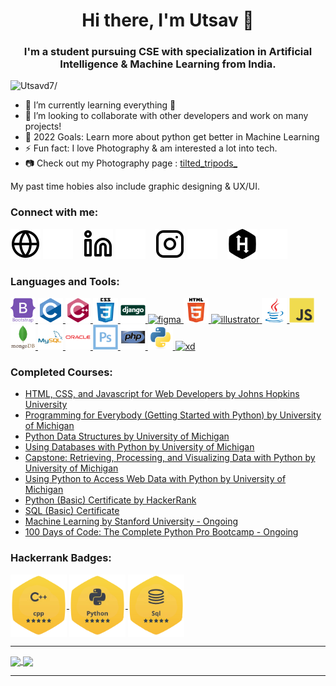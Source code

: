 <h1 align="center">Hi there, I'm Utsav 👋</h1> 

<h3 align="center">I'm a student pursuing CSE with specialization in Artificial Intelligence & Machine Learning from India.</h3>

<p align="left"> <img src=https://komarev.com/ghpvc/?username=Utsavd7 alt=Utsavd7/> </p>

- 🌱 I’m currently learning everything 🤣
- 👯 I’m looking to collaborate with other developers and work on many projects!
- 🥅 2022 Goals: Learn more about python get better in Machine Learning
- ⚡ Fun fact: I love Photography & am interested a lot into tech.
- 📷 Check out my Photography page : [tilted_tripods_](https://www.instagram.com/tilted_tripods_/)

My past time hobies also include graphic designing & UX/UI.

### Connect with me:

[![website](https://github.com/Utsavd7/Utsavd7/blob/main/Logos/globe-light.svg)](https://utsavd7.github.io/my-portfolio/#gh-light-mode-only)
[![website](https://github.com/Utsavd7/Utsavd7/blob/main/Logos/globe-dark.svg)](https://utsavd7.github.io/my-portfolio/#gh-dark-mode-only)
&nbsp;&nbsp;
[![website](https://github.com/Utsavd7/Utsavd7/blob/main/Logos/linkedin-light.svg)](https://www.linkedin.com/in/utsavd7/#gh-light-mode-only)
[![website](https://github.com/Utsavd7/Utsavd7/blob/main/Logos/linkedin-dark.svg)](https://www.linkedin.com/in/utsavd7/#gh-dark-mode-only)
&nbsp;&nbsp;
[![website](https://github.com/Utsavd7/Utsavd7/blob/main/Logos/instagram-light.svg)](https://www.instagram.com/utsavd7/#gh-light-mode-only)
[![website](https://github.com/Utsavd7/Utsavd7/blob/main/Logos/instagram-dark.svg)](https://www.instagram.com/utsavd7/#gh-dark-mode-only)
&nbsp;&nbsp;
[![website](https://github.com/Utsavd7/Utsavd7/blob/main/Logos/hackerrank-svgrepo-com.svg)](https://www.hackerrank.com/utsavd7#gh-light-mode-only)
[![website](https://github.com/Utsavd7/Utsavd7/blob/main/Logos/hackerrank-svgrepodark-com.svg)](https://www.hackerrank.com/utsavd7#gh-dark-mode-only)

### Languages and Tools:

<p align="left"> <a href="https://getbootstrap.com" target="_blank" rel="noreferrer"> <img src="https://raw.githubusercontent.com/devicons/devicon/master/icons/bootstrap/bootstrap-plain-wordmark.svg" alt="bootstrap" width="40" height="40"/> </a> <a href="https://www.cprogramming.com/" target="_blank" rel="noreferrer"> <img src="https://raw.githubusercontent.com/devicons/devicon/master/icons/c/c-original.svg" alt="c" width="40" height="40"/> </a> <a href="https://www.w3schools.com/cpp/" target="_blank" rel="noreferrer"> <img src="https://raw.githubusercontent.com/devicons/devicon/master/icons/cplusplus/cplusplus-original.svg" alt="cplusplus" width="40" height="40"/> </a> <a href="https://www.w3schools.com/css/" target="_blank" rel="noreferrer"> <img src="https://raw.githubusercontent.com/devicons/devicon/master/icons/css3/css3-original-wordmark.svg" alt="css3" width="40" height="40"/> </a> <a href="https://www.djangoproject.com/" target="_blank" rel="noreferrer"> <img src="https://raw.githubusercontent.com/devicons/devicon/master/icons/django/django-original.svg" alt="django" width="40" height="40"/> </a> <a href="https://www.figma.com/" target="_blank" rel="noreferrer"> <img src="https://www.vectorlogo.zone/logos/figma/figma-icon.svg" alt="figma" width="40" height="40"/> </a> <a href="https://www.w3.org/html/" target="_blank" rel="noreferrer"> <img src="https://raw.githubusercontent.com/devicons/devicon/master/icons/html5/html5-original-wordmark.svg" alt="html5" width="40" height="40"/> </a> <a href="https://www.adobe.com/in/products/illustrator.html" target="_blank" rel="noreferrer"> <img src="https://www.vectorlogo.zone/logos/adobe_illustrator/adobe_illustrator-icon.svg" alt="illustrator" width="40" height="40"/> </a> <a href="https://www.java.com" target="_blank" rel="noreferrer"> <img src="https://raw.githubusercontent.com/devicons/devicon/master/icons/java/java-original.svg" alt="java" width="40" height="40"/> </a> <a href="https://developer.mozilla.org/en-US/docs/Web/JavaScript" target="_blank" rel="noreferrer"> <img src="https://raw.githubusercontent.com/devicons/devicon/master/icons/javascript/javascript-original.svg" alt="javascript" width="40" height="40"/> </a> <a href="https://www.mongodb.com/" target="_blank" rel="noreferrer"> <img src="https://raw.githubusercontent.com/devicons/devicon/master/icons/mongodb/mongodb-original-wordmark.svg" alt="mongodb" width="40" height="40"/> </a> <a href="https://www.mysql.com/" target="_blank" rel="noreferrer"> <img src="https://raw.githubusercontent.com/devicons/devicon/master/icons/mysql/mysql-original-wordmark.svg" alt="mysql" width="40" height="40"/> </a> <a href="https://www.oracle.com/" target="_blank" rel="noreferrer"> <img src="https://raw.githubusercontent.com/devicons/devicon/master/icons/oracle/oracle-original.svg" alt="oracle" width="40" height="40"/> </a> <a href="https://www.photoshop.com/en" target="_blank" rel="noreferrer"> <img src="https://raw.githubusercontent.com/devicons/devicon/master/icons/photoshop/photoshop-line.svg" alt="photoshop" width="40" height="40"/> </a> <a href="https://www.php.net" target="_blank" rel="noreferrer"> <img src="https://raw.githubusercontent.com/devicons/devicon/master/icons/php/php-original.svg" alt="php" width="40" height="40"/> </a> <a href="https://www.python.org" target="_blank" rel="noreferrer"> <img src="https://raw.githubusercontent.com/devicons/devicon/master/icons/python/python-original.svg" alt="python" width="40" height="40"/> </a> <a href="https://www.adobe.com/products/xd.html" target="_blank" rel="noreferrer"> <img src="https://cdn.worldvectorlogo.com/logos/adobe-xd.svg" alt="xd" width="40" height="40"/> </a> </p>

### Completed Courses:

- [HTML, CSS, and Javascript for Web Developers by Johns Hopkins University](https://coursera.org/share/b333a744a74868de50d624d38bc7363a)
- [Programming for Everybody (Getting Started with Python) by University of Michigan](https://coursera.org/share/0c29ff09bcd7fb4f795ddf30812310f5)
- [Python Data Structures by University of Michigan](https://coursera.org/share/5a25796acb519db563aebac2cbf1a2aa)
- [Using Databases with Python by University of Michigan](https://www.coursera.org/account/accomplishments/verify/3KY92HCMETNA)
- [Capstone: Retrieving, Processing, and Visualizing Data with Python by University of Michigan](https://coursera.org/share/b9d4c618bf2af5616a9e8081c1385898)
- [Using Python to Access Web Data with Python by University of Michigan](https://coursera.org/share/4fec604857b4523d5796d1cf9d442bed)
- [Python (Basic) Certificate by HackerRank](https://www.hackerrank.com/certificates/44996e56104c)
- [SQL (Basic) Certificate](https://www.hackerrank.com/certificates/1e0c7272be28)
- [Machine Learning by Stanford University - Ongoing](https://www.coursera.org/learn/machine-learning/home/welcome)
- [100 Days of Code: The Complete Python Pro Bootcamp - Ongoing](https://www.udemy.com/course/100-days-of-code/?utm_source=adwords&utm_medium=udemyads&utm_campaign=LongTail_la.EN_cc.INDIA&utm_content=deal4584&utm_term=_._ag_77882236463_._ad_533093955810_._kw__._de_c_._dm__._pl__._ti_dsa-1007766171312_._li_9062279_._pd__._&matchtype=&gclid=Cj0KCQiA0p2QBhDvARIsAACSOOPm7hxvlrvCjjavJfhpJz265hLxqdi_k2XV3XDnWq0-znd2SBjV3CcaAt0nEALw_wcB)

### Hackerrank Badges:

<a href="https://www.hackerrank.com/utsavd7">
  <img align="center" src="https://github.com/Utsavd7/Utsavd7/blob/main/HackerRank%20Badges/C%2B%2B.png" width="90" height="100"/>
</a>
<a href="https://www.hackerrank.com/utsavd7">
  <img align="center" src="https://github.com/Utsavd7/Utsavd7/blob/main/HackerRank%20Badges/Python.png" width="90" height="100"/>
</a>
<a href="https://www.hackerrank.com/utsavd7">
  <img align="center" src="https://github.com/Utsavd7/Utsavd7/blob/main/HackerRank%20Badges/SQL.png" width="90" height="100"/>
</a>

---

<a href="https://github-readme-stats.vercel.app/api/top-langs/?username=Utsavd7&layout=default&theme=github_dark">
  <img align="center" src="https://github-readme-stats.vercel.app/api/top-langs/?username=Utsavd7&layout=compact&theme=github_dark" />
</a>
<a href="https://github-readme-stats.vercel.app/api?username=Utsavd7&theme=github_dark&show_icons=true&hide=contribs,prs">
  <img align="center" src="https://github-readme-stats.vercel.app/api?username=Utsavd7&theme=github_dark&show_icons=true&hide=contribs,prs" />
</a>

---

[website]: https://utsavd7.github.io/my-portfolio/
[instagram]: https://www.instagram.com/utsavd7/
[linkedin]: https://www.linkedin.com/in/utsavd7/

